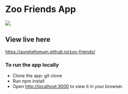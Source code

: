 # Zoo Friends App

![](https://user-images.githubusercontent.com/24625551/187979276-298d8497-06e1-4cff-854b-5eae2e35a5a4.gif).

## View live here

https://aureliefomum.github.io/zoo-friends/

### To run the app locally

 - Clone the app: git clone
 - Run npm install 
 - Open [http://localhost:3000](http://localhost:3000) to view it in your browser.






